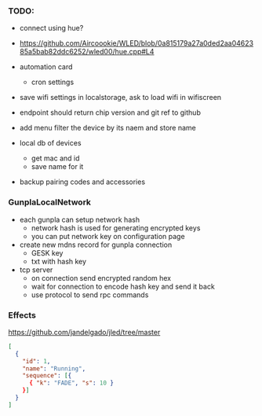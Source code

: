 ### TODO:

- connect using hue?
 - https://github.com/Aircoookie/WLED/blob/0a815179a27a0ded2aa0462385a5bab82ddc6252/wled00/hue.cpp#L4
- automation card
  - cron settings
- save wifi settings in localstorage, ask to load wifi in wifiscreen

- endpoint should return chip version and git ref to github
- add menu filter the device by its naem and store name
- local db of devices
  - get mac and id
  - save name for it

- backup pairing codes and accessories

### GunplaLocalNetwork

- each gunpla can setup network hash
  - network hash is used for generating encrypted keys
  - you can put network key on configuration page
- create new mdns record for gunpla connection
  - GESK key
  - txt with hash key
- tcp server
  - on connection send encrypted random hex
  - wait for connection to encode hash key and send it back
  - use protocol to send rpc commands

### Effects
https://github.com/jandelgado/jled/tree/master

```json
[
  {
    "id": 1,
    "name": "Running",
    "sequence": [{
      { "k": "FADE", "s": 10 }
    }]
  }
]
```
